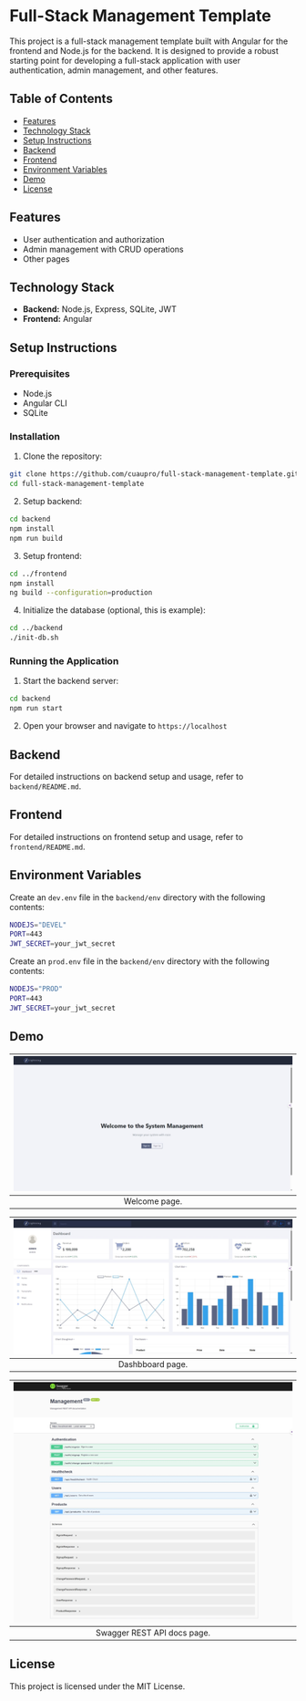 # Full-Stack Management Template

This project is a full-stack management template built with Angular for the frontend and Node.js for the backend. It is designed to provide a robust starting point for developing a full-stack application with user authentication, admin management, and other features.

## Table of Contents

- [Features](#features)
- [Technology Stack](#stack)
- [Setup Instructions](#setup)
- [Backend](#backend)
- [Frontend](#frontend)
- [Environment Variables](#env)
- [Demo](#demo)
- [License](#license)

## Features <a id='features'></a>

- User authentication and authorization
- Admin management with CRUD operations
- Other pages

## Technology Stack <a id='stack'></a>

- **Backend:** Node.js, Express, SQLite, JWT
- **Frontend:** Angular

## Setup Instructions <a id='setup'></a>

### Prerequisites

- Node.js
- Angular CLI
- SQLite

### Installation

1. Clone the repository:
```bash
git clone https://github.com/cuaupro/full-stack-management-template.git
cd full-stack-management-template
```

2. Setup backend:
```bash
cd backend
npm install
npm run build
```


3. Setup frontend:
```bash
cd ../frontend
npm install
ng build --configuration=production
```


4. Initialize the database (optional, this is example):
```bash
cd ../backend
./init-db.sh
```



### Running the Application

1. Start the backend server:

```bash
cd backend
npm run start
```


2. Open your browser and navigate to `https://localhost`

## Backend <a id='backend'></a>

For detailed instructions on backend setup and usage, refer to `backend/README.md`.

## Frontend <a id='frontend'></a>

For detailed instructions on frontend setup and usage, refer to `frontend/README.md`.

## Environment Variables <a id='env'></a>

Create an `dev.env` file in the `backend/env` directory with the following contents:

```bash
NODEJS="DEVEL"
PORT=443
JWT_SECRET=your_jwt_secret
```

Create an `prod.env` file in the `backend/env` directory with the following contents:

```bash
NODEJS="PROD"
PORT=443
JWT_SECRET=your_jwt_secret
```

## Demo <a id='license'></a>


| ![](/docs/img/welcome.jpeg) |
|:--:| 
| Welcome page. |

| ![](/docs/img/dashboard.jpeg) |
|:--:| 
| Dashbboard page. |

| ![](/docs/img/swagger.jpeg) |
|:--:| 
| Swagger REST API docs page. |


## License <a id='license'></a>

This project is licensed under the MIT License.



